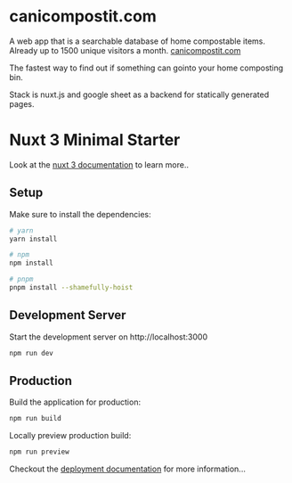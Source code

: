 # canicompostit.com 
A web app that is a searchable database of home compostable items. Already up to 1500 unique visitors a month. 
[canicompostit.com](https://canicompostit.com)

The fastest way to find out if something can gointo your home composting bin.

Stack is nuxt.js and google sheet as a backend for statically generated pages.

# Nuxt 3 Minimal Starter

Look at the [nuxt 3 documentation](https://v3.nuxtjs.org) to learn more..

## Setup

Make sure to install the dependencies:

```bash
# yarn
yarn install

# npm
npm install

# pnpm
pnpm install --shamefully-hoist
```

## Development Server

Start the development server on http://localhost:3000

```bash
npm run dev
```

## Production

Build the application for production:

```bash
npm run build
```

Locally preview production build:

```bash
npm run preview
```

Checkout the [deployment documentation](https://v3.nuxtjs.org/guide/deploy/presets) for more information...
